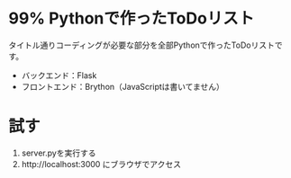 # 99% Pythonで作ったToDoリスト
タイトル通りコーディングが必要な部分を全部Pythonで作ったToDoリストです。



* バックエンド：Flask
* フロントエンド：Brython（JavaScriptは書いてません）

# 試す
1. server.pyを実行する
1. http://localhost:3000 にブラウザでアクセス

